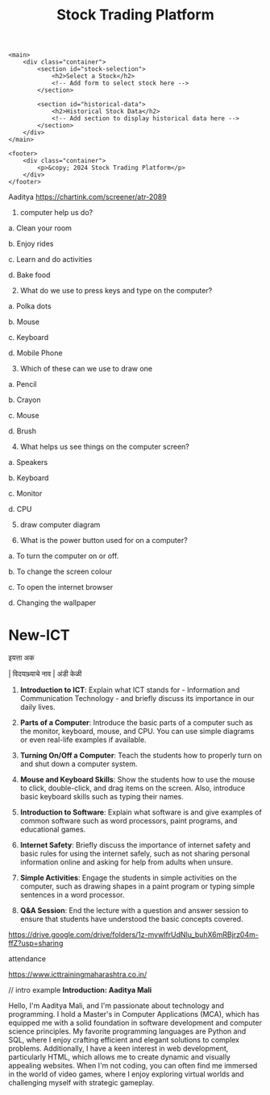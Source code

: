 

<!DOCTYPE html>
<html lang="en">
<head>
    <meta charset="UTF-8">
    <meta name="viewport" content="width=device-width, initial-scale=1.0">
    <title>Stock Trading Platform</title>
    <link rel="stylesheet" href="styles.css">
</head>
<body>
    <header>
        <div class="container">
            <h1>Stock Trading Platform</h1>
            <!-- Add navigation links here -->
        </div>
    </header>

    <main>
        <div class="container">
            <section id="stock-selection">
                <h2>Select a Stock</h2>
                <!-- Add form to select stock here -->
            </section>

            <section id="historical-data">
                <h2>Historical Stock Data</h2>
                <!-- Add section to display historical data here -->
            </section>
        </div>
    </main>

    <footer>
        <div class="container">
            <p>&copy; 2024 Stock Trading Platform</p>
        </div>
    </footer>
</body>
</html>





Aaditya
https://chartink.com/screener/atr-2089

1. computer help us do?

a. Clean your room

b. Enjoy rides

c. Learn and do activities

d. Bake food

2. What do we use to press keys and type on the computer?

a. Polka dots

b. Mouse

c. Keyboard

d. Mobile Phone

3. Which of these can we use to draw one

a. Pencil

b. Crayon

c. Mouse

d. Brush

4. What helps us see things on the computer screen?

a. Speakers

b. Keyboard

c. Monitor

d. CPU

5. draw computer diagram

6. What is the power button used for on a computer?

a. To turn the computer on or off.

b. To change the screen colour

c. To open the internet browser

d. Changing the wallpaper

# New-ICT

इयत्ता
अक

| विदयाथ्र्याचे नाव |
अंडी 
केळी 





1. **Introduction to ICT**: Explain what ICT stands for - Information and Communication Technology - and briefly discuss its importance in our daily lives.

2. **Parts of a Computer**: Introduce the basic parts of a computer such as the monitor, keyboard, mouse, and CPU. You can use simple diagrams or even real-life examples if available.

3. **Turning On/Off a Computer**: Teach the students how to properly turn on and shut down a computer system.

4. **Mouse and Keyboard Skills**: Show the students how to use the mouse to click, double-click, and drag items on the screen. Also, introduce basic keyboard skills such as typing their names.

5. **Introduction to Software**: Explain what software is and give examples of common software such as word processors, paint programs, and educational games.

6. **Internet Safety**: Briefly discuss the importance of internet safety and basic rules for using the internet safely, such as not sharing personal information online and asking for help from adults when unsure.

7. **Simple Activities**: Engage the students in simple activities on the computer, such as drawing shapes in a paint program or typing simple sentences in a word processor.

8. **Q&A Session**: End the lecture with a question and answer session to ensure that students have understood the basic concepts covered.

https://drive.google.com/drive/folders/1z-mywIfrUdNlu_buhX6mRBjrz04m-ffZ?usp=sharing


attendance

https://www.icttrainingmaharashtra.co.in/


// intro example
**Introduction: Aaditya Mali**

Hello, I'm Aaditya Mali, and I'm passionate about technology and programming. I hold a Master's in Computer Applications (MCA), which has equipped me with a solid foundation in software development and computer science principles. My favorite programming languages are Python and SQL, where I enjoy crafting efficient and elegant solutions to complex problems. Additionally, I have a keen interest in web development, particularly HTML, which allows me to create dynamic and visually appealing websites. When I'm not coding, you can often find me immersed in the world of video games, where I enjoy exploring virtual worlds and challenging myself with strategic gameplay.


